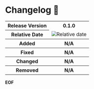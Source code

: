 # Changelog 📝

<table>
  <tr>
    <th>Release Version</th>
    <th>0.1.0</th>
  </tr>
  <tr>
    <th>Relative Date</th>
    <td><img alt="Relative date" src="https://img.shields.io/date/1670996156"></td>
  </tr>
  <tr>
    <th>Added</th>
    <th>N/A</th>
  </tr>
  <tr>
    <th>Fixed</th>
    <th>N/A</th>
  </tr>
  <tr>
    <th>Changed</th>
    <th>N/A</th>
  </tr>
  <tr>
    <th>Removed</th>
    <th>N/A</th>
  </tr>
</table>

**EOF**